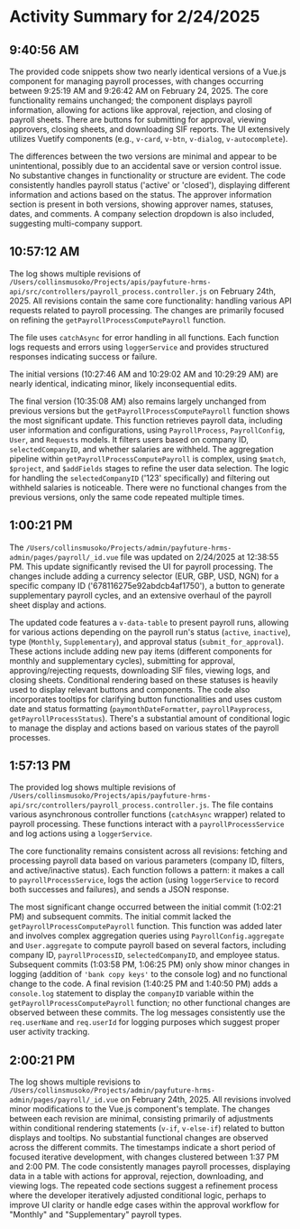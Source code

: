 # Activity Summary for 2/24/2025

## 9:40:56 AM
The provided code snippets show two nearly identical versions of a Vue.js component for managing payroll processes, with changes occurring between 9:25:19 AM and 9:26:42 AM on February 24, 2025.  The core functionality remains unchanged; the component displays payroll information, allowing for actions like approval, rejection, and closing of payroll sheets.  There are buttons for submitting for approval, viewing approvers, closing sheets, and downloading SIF reports.  The UI extensively utilizes Vuetify components (e.g., `v-card`, `v-btn`, `v-dialog`, `v-autocomplete`).

The differences between the two versions are minimal and appear to be unintentional, possibly due to an accidental save or version control issue.  No substantive changes in functionality or structure are evident.  The code consistently handles payroll status ('active' or 'closed'), displaying different information and actions based on the status.  The approver information section is present in both versions, showing approver names, statuses, dates, and comments.  A company selection dropdown is also included, suggesting multi-company support.


## 10:57:12 AM
The log shows multiple revisions of `/Users/collinsmusoko/Projects/apis/payfuture-hrms-api/src/controllers/payroll_process.controller.js` on February 24th, 2025.  All revisions contain the same core functionality:  handling various API requests related to payroll processing.  The changes are primarily focused on refining the `getPayrollProcessComputePayroll` function.

The file uses `catchAsync` for error handling in all functions.  Each function logs requests and errors using `loggerService` and provides structured responses indicating success or failure.

The initial versions (10:27:46 AM and 10:29:02 AM and 10:29:29 AM)  are nearly identical, indicating minor, likely inconsequential edits.

The final version (10:35:08 AM) also remains largely unchanged from previous versions but the  `getPayrollProcessComputePayroll` function shows the most significant update. This function retrieves payroll data, including user information and configurations, using `PayrollProcess`, `PayrollConfig`, `User`, and `Requests` models.  It filters users based on company ID, `selectedCompanyID`, and whether salaries are withheld. The aggregation pipeline within `getPayrollProcessComputePayroll` is complex, using `$match`, `$project`, and `$addFields` stages to refine the user data selection.  The logic for handling the `selectedCompanyID` ('123' specifically) and filtering out withheld salaries is noticeable. There were no functional changes from the previous versions, only the same code repeated multiple times.


## 1:00:21 PM
The `/Users/collinsmusoko/Projects/admin/payfuture-hrms-admin/pages/payroll/_id.vue` file was updated on 2/24/2025 at 12:38:55 PM.  This update significantly revised the UI for payroll processing.  The changes include adding a currency selector (EUR, GBP, USD, NGN) for a specific company ID ('678116275e92abdcb4af1750'),  a button to generate supplementary payroll cycles, and an extensive overhaul of the payroll sheet display and actions.

The updated code features a `v-data-table` to present payroll runs, allowing for various actions depending on the payroll run's status (`active`, `inactive`), type (`Monthly`, `Supplementary`), and approval status (`submit_for_approval`).  These actions include adding new pay items (different components for monthly and supplementary cycles), submitting for approval, approving/rejecting requests, downloading SIF files, viewing logs, and closing sheets.  Conditional rendering based on these statuses is heavily used to display relevant buttons and components.  The code also incorporates tooltips for clarifying button functionalities and uses custom date and status formatting (`paymonthDateFormatter`, `payrollPayprocess`, `getPayrollProcessStatus`).  There's a substantial amount of conditional logic to manage the display and actions based on various states of the payroll processes.


## 1:57:13 PM
The provided log shows multiple revisions of `/Users/collinsmusoko/Projects/apis/payfuture-hrms-api/src/controllers/payroll_process.controller.js`.  The file contains various asynchronous controller functions (`catchAsync` wrapper) related to payroll processing.  These functions interact with a `payrollProcessService` and log actions using a `loggerService`.

The core functionality remains consistent across all revisions: fetching and processing payroll data based on various parameters (company ID, filters, and active/inactive status).  Each function follows a pattern:  it makes a call to `payrollProcessService`, logs the action (using `loggerService` to record both successes and failures), and sends a JSON response.

The most significant change occurred between the initial commit (1:02:21 PM) and subsequent commits.  The initial commit lacked the `getPayrollProcessComputePayroll` function. This function was added later and involves complex aggregation queries using `PayrollConfig.aggregate` and `User.aggregate` to compute payroll based on several factors, including company ID, `payrollProcessID`, `selectedCompanyID`, and employee status.  Subsequent commits (1:03:58 PM, 1:06:25 PM) only show minor changes in logging (addition of  `'bank copy keys'` to the console log) and no functional change to the code.  A final revision (1:40:25 PM and 1:40:50 PM) adds a `console.log` statement to display the `companyID` variable within the `getPayrollProcessComputePayroll` function; no other functional changes are observed between these commits.  The log messages consistently use the `req.userName` and `req.userId` for logging purposes which suggest proper user activity tracking.


## 2:00:21 PM
The log shows multiple revisions to `/Users/collinsmusoko/Projects/admin/payfuture-hrms-admin/pages/payroll/_id.vue` on February 24th, 2025.  All revisions involved minor modifications to the Vue.js component's template.  The changes between each revision are minimal, consisting primarily of  adjustments within conditional rendering statements (`v-if`, `v-else-if`) related to button displays and tooltips. No substantial functional changes are observed across the different commits. The timestamps indicate a short period of focused iterative development, with changes clustered between 1:37 PM and 2:00 PM. The code consistently manages payroll processes, displaying data in a table with actions for approval, rejection, downloading, and viewing logs.  The repeated code sections suggest a refinement process where the developer iteratively adjusted conditional logic, perhaps to improve UI clarity or handle edge cases within the approval workflow for "Monthly" and "Supplementary" payroll types.

